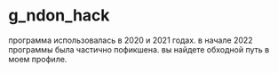 # g_ndon_hack
 
программа использовалась в 2020 и 2021 годах. в начале 2022 программы была частично пофикшена. вы найдете обходной путь в моем профиле.
